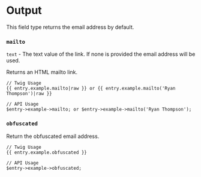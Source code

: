 # Output

This field type returns the email address by default.

### `mailto`

`text` - The text value of the link. If none is provided the email address will be used.

Returns an HTML mailto link.

```
// Twig Usage
{{ entry.example.mailto|raw }} or {{ entry.example.mailto('Ryan Thompson')|raw }}

// API Usage
$entry->example->mailto; or $entry->example->mailto('Ryan Thompson'); 
```

### `obfuscated`

Return the obfuscated email address.

```
// Twig Usage
{{ entry.example.obfuscated }}

// API Usage
$entry->example->obfuscated;
```
